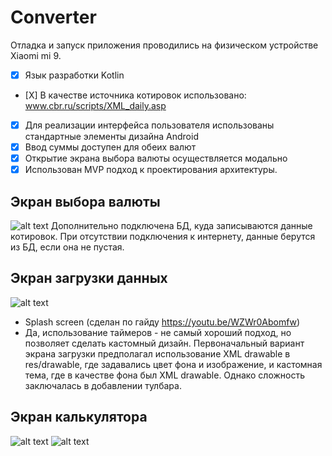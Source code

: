 # Converter

Отладка и запуск приложения проводились на физическом устройстве Xiaomi mi 9.

- [X] Язык разработки Kotlin
- [Х] В качестве источника котировок использовано:
www.cbr.ru/scripts/XML_daily.asp
- [X] Для реализации интерфейса пользователя использованы стандартные
элементы дизайна Android
- [X] Ввод суммы доступен для обеих валют
- [X] Открытие экрана выбора валюты осуществляется модально
- [X] Использован MVP подход к проектирования архитектуры.

## Экран выбора валюты
 
![alt text](screenshots/recycler.jpg "")
Дополнительно подключена БД, куда записываются данные котировок. При отсутствии подключения к интернету, данные берутся из БД, если она не пустая.

## Экран загрузки данных

![alt text](screenshots/splashScreen.jpg "")

- Splash screen (сделан по гайду https://youtu.be/WZWr0Abomfw)
- Да, использование таймеров - не самый хороший подход, но позволяет сделать кастомный дизайн. Первоначальный вариант экрана загрузки предполагал использование XML drawable в res/drawable, где задавались цвет фона и изображение, и кастомная тема, где в качестве фона был XML drawable. Однако сложность заключалась в добавлении тулбара. 

 ## Экран калькулятора
 
 ![alt text](screenshots/converter1.jpg "")
 ![alt text](screenshots/converter.jpg "")
